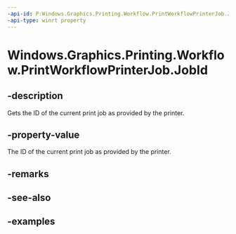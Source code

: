 ```yaml
---
-api-id: P:Windows.Graphics.Printing.Workflow.PrintWorkflowPrinterJob.JobId
-api-type: winrt property
---
```


# Windows.Graphics.Printing.Workflow.PrintWorkflowPrinterJob.JobId

<!--
public int JobId { get; }
-->


## -description

Gets the ID of the current print job as provided by the printer.

## -property-value

The ID of the current print job as provided by the printer.

## -remarks

## -see-also

## -examples


